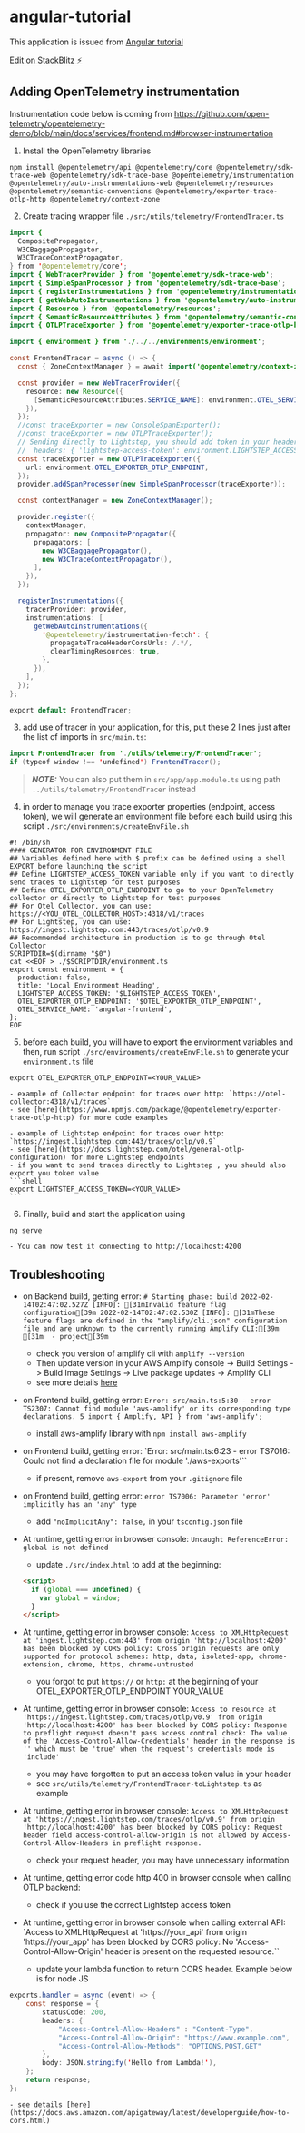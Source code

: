 # angular-tutorial

This application is issued from [Angular tutorial](https://angular.io/start)

[Edit on StackBlitz ⚡️](https://stackblitz.com/edit/angular-hpfuq7-cwsbw7)

## Adding OpenTelemetry instrumentation

Instrumentation code below is coming from https://github.com/open-telemetry/opentelemetry-demo/blob/main/docs/services/frontend.md#browser-instrumentation

1. Install the OpenTelemetry libraries
```shell
npm install @opentelemetry/api @opentelemetry/core @opentelemetry/sdk-trace-web @opentelemetry/sdk-trace-base @opentelemetry/instrumentation @opentelemetry/auto-instrumentations-web @opentelemetry/resources @opentelemetry/semantic-conventions @opentelemetry/exporter-trace-otlp-http @opentelemetry/context-zone
```

2. Create tracing wrapper file `./src/utils/telemetry/FrontendTracer.ts`

```java
import {
  CompositePropagator,
  W3CBaggagePropagator,
  W3CTraceContextPropagator,
} from '@opentelemetry/core';
import { WebTracerProvider } from '@opentelemetry/sdk-trace-web';
import { SimpleSpanProcessor } from '@opentelemetry/sdk-trace-base';
import { registerInstrumentations } from '@opentelemetry/instrumentation';
import { getWebAutoInstrumentations } from '@opentelemetry/auto-instrumentations-web';
import { Resource } from '@opentelemetry/resources';
import { SemanticResourceAttributes } from '@opentelemetry/semantic-conventions';
import { OTLPTraceExporter } from '@opentelemetry/exporter-trace-otlp-http';

import { environment } from './../../environments/environment';

const FrontendTracer = async () => {
  const { ZoneContextManager } = await import('@opentelemetry/context-zone');

  const provider = new WebTracerProvider({
    resource: new Resource({
      [SemanticResourceAttributes.SERVICE_NAME]: environment.OTEL_SERVICE_NAME,
    }),
  });
  //const traceExporter = new ConsoleSpanExporter();
  //const traceExporter = new OTLPTraceExporter();
  // Sending directly to Lightstep, you should add token in your headers
  //  headers: { 'lightstep-access-token': environment.LIGHTSTEP_ACCESS_TOKEN },
  const traceExporter = new OTLPTraceExporter({
    url: environment.OTEL_EXPORTER_OTLP_ENDPOINT,
  });
  provider.addSpanProcessor(new SimpleSpanProcessor(traceExporter));

  const contextManager = new ZoneContextManager();

  provider.register({
    contextManager,
    propagator: new CompositePropagator({
      propagators: [
        new W3CBaggagePropagator(),
        new W3CTraceContextPropagator(),
      ],
    }),
  });

  registerInstrumentations({
    tracerProvider: provider,
    instrumentations: [
      getWebAutoInstrumentations({
        '@opentelemetry/instrumentation-fetch': {
          propagateTraceHeaderCorsUrls: /.*/,
          clearTimingResources: true,
        },
      }),
    ],
  });
};

export default FrontendTracer;
```

3. add use of tracer in your application, for this, put these 2 lines just after the list of imports in `src/main.ts`:

```java
import FrontendTracer from './utils/telemetry/FrontendTracer';
if (typeof window !== 'undefined') FrontendTracer();
```

> **_NOTE:_** You can also put them in `src/app/app.module.ts` using path `../utils/telemetry/FrontendTracer` instead


4. in order to manage you trace exporter properties (endpoint, access token), we will generate an environment file before each build using this script `./src/environments/createEnvFile.sh`

```shell
#! /bin/sh
#### GENERATOR FOR ENVIRONMENT FILE
## Variables defined here with $ prefix can be defined using a shell EXPORT before launching the script
## Define LIGHTSTEP_ACCESS_TOKEN variable only if you want to directly send traces to Lightstep for test purposes
## Define OTEL_EXPORTER_OTLP_ENDPOINT to go to your OpenTelemetry collector or directly to Lightstep for test purposes
## For Otel Collector, you can use: https://<YOU_OTEL_COLLECTOR_HOST>:4318/v1/traces
## For Lightstep, you can use: https://ingest.lightstep.com:443/traces/otlp/v0.9
## Recommended architecture in production is to go through Otel Collector
SCRIPTDIR=$(dirname "$0")
cat <<EOF > ./$SCRIPTDIR/environment.ts
export const environment = {
  production: false,
  title: 'Local Environment Heading',
  LIGHTSTEP_ACCESS_TOKEN: '$LIGHTSTEP_ACCESS_TOKEN',
  OTEL_EXPORTER_OTLP_ENDPOINT: '$OTEL_EXPORTER_OTLP_ENDPOINT',
  OTEL_SERVICE_NAME: 'angular-frontend',
};
EOF
```

5. before each build, you will have to export the environment variables and then, run script `./src/environments/createEnvFile.sh` to generate your `environment.ts` file
```shell
export OTEL_EXPORTER_OTLP_ENDPOINT=<YOUR_VALUE>
```

    - example of Collector endpoint for traces over http: `https://otel-collector:4318/v1/traces`
    - see [here](https://www.npmjs.com/package/@opentelemetry/exporter-trace-otlp-http) for more code examples

    - example of Lightstep endpoint for traces over http: `https://ingest.lightstep.com:443/traces/otlp/v0.9`
    - see [here](https://docs.lightstep.com/otel/general-otlp-configuration) for more Lightstep endpoints
    - if you want to send traces directly to Lightstep , you should also export you token value
    ```shell
    export LIGHTSTEP_ACCESS_TOKEN=<YOUR_VALUE>
    ```

6. Finally, build and start the application using
```shell
ng serve
```
    - You can now test it connecting to http://localhost:4200


## Troubleshooting

- on Backend build, getting error:
`# Starting phase: build
2022-02-14T02:47:02.527Z [INFO]: [31mInvalid feature flag configuration[39m
2022-02-14T02:47:02.530Z [INFO]: [31mThese feature flags are defined in the "amplify/cli.json" configuration file and are unknown to the currently running Amplify CLI:[39m
[31m  - project[39m`
    - check you version of amplify cli with `amplify --version`
    - Then update version in your AWS Amplify console -> Build Settings -> Build Image Settings -> Live package updates -> Amplify CLI
    - see more details [here](https://stackoverflow.com/questions/71106728/amplify-invalid-feature-flag-configuration-on-build)

- on Frontend build, getting error:
`Error: src/main.ts:5:30 - error TS2307: Cannot find module 'aws-amplify' or its corresponding type declarations.
  5 import { Amplify, API } from 'aws-amplify';`
    - install aws-amplify library with `npm install aws-amplify`

- on Frontend build, getting error:
`Error: src/main.ts:6:23 - error TS7016: Could not find a declaration file for module './aws-exports'``
    - if present, remove `aws-export` from your `.gitignore` file


- on Frontend build, getting error:
`error TS7006: Parameter 'error' implicitly has an 'any' type`
    - add `"noImplicitAny": false,` in your `tsconfig.json` file


- At runtime, getting error in browser console:
`Uncaught ReferenceError: global is not defined`
    - update `./src/index.html` to add at the beginning:
    ```html
    <script>
      if (global === undefined) {
        var global = window;
      }
    </script>
    ```

- At runtime, getting error in browser console:
`Access to XMLHttpRequest at 'ingest.lightstep.com:443' from origin 'http://localhost:4200' has been blocked by CORS policy: Cross origin requests are only supported for protocol schemes: http, data, isolated-app, chrome-extension, chrome, https, chrome-untrusted`
    - you forgot to put `https://` or `http:` at the beginning of your OTEL_EXPORTER_OTLP_ENDPOINT YOUR_VALUE

- At runtime, getting error in browser console:
`Access to resource at 'https://ingest.lightstep.com/traces/otlp/v0.9' from origin 'http://localhost:4200' has been blocked by CORS policy: Response to preflight request doesn't pass access control check: The value of the 'Access-Control-Allow-Credentials' header in the response is '' which must be 'true' when the request's credentials mode is 'include'`
    - you may have forgotten to put an access token value in your header
    - see `src/utils/telemetry/FrontendTracer-toLightstep.ts` as example


- At runtime, getting error in browser console:
`Access to XMLHttpRequest at 'https://ingest.lightstep.com/traces/otlp/v0.9' from origin 'http://localhost:4200' has been blocked by CORS policy: Request header field access-control-allow-origin is not allowed by Access-Control-Allow-Headers in preflight response.`
    - check your request header, you may have unnecessary information


- At runtime, getting error code http 400 in browser console when calling OTLP backend:
    - check if you use the correct Lightstep access token


- At runtime, getting error in browser console when calling external API:
`Access to XMLHttpRequest at 'https://your_api' from origin 'https://your_app' has been blocked by CORS policy: No 'Access-Control-Allow-Origin' header is present on the requested resource.``
    - update your lambda function to return CORS header. Example below is for node JS
```java
exports.handler = async (event) => {
    const response = {
        statusCode: 200,
        headers: {
            "Access-Control-Allow-Headers" : "Content-Type",
            "Access-Control-Allow-Origin": "https://www.example.com",
            "Access-Control-Allow-Methods": "OPTIONS,POST,GET"
        },
        body: JSON.stringify('Hello from Lambda!'),
    };
    return response;
};
```
    - see details [here](https://docs.aws.amazon.com/apigateway/latest/developerguide/how-to-cors.html)
